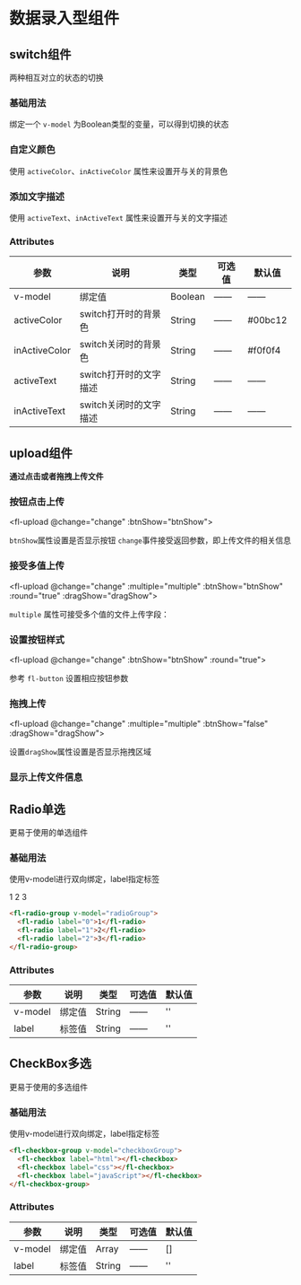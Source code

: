 # 数据录入型组件

## switch组件

两种相互对立的状态的切换

### 基础用法

<fl-switch v-model="active" ></fl-switch>

绑定一个 `v-model` 为Boolean类型的变量，可以得到切换的状态

<script>
  export default {
    data() {
      return {
        active: true,
        checkboxGroup:[],
        radioGroup:null,
      }
    }
  };
</script>

### 自定义颜色

<fl-switch v-model="active"  activeColor="red" inActiveColor="black"></fl-switch>

使用 `activeColor`、`inActiveColor` 属性来设置开与关的背景色

### 添加文字描述

<fl-switch v-model="active" activeText="已激活" inActiveText="未激活"></fl-switch>

使用 `activeText`、`inActiveText` 属性来设置开与关的文字描述

### Attributes

| 参数          | 说明                   | 类型    | 可选值 | 默认值   |
| ------------- | ---------------------- | ------- | ------ | -------- |
| v-model       | 绑定值                 | Boolean | ——     | ——       |
| activeColor   | switch打开时的背景色   | String  | ——     | \#00bc12 |
| inActiveColor | switch关闭时的背景色   | String  | ——     | \#f0f0f4 |
| activeText    | switch打开时的文字描述 | String  | ——     | ——       |
| inActiveText  | switch关闭时的文字描述 | String  | ——     | ——       |


## upload组件

**通过点击或者拖拽上传文件**

### 按钮点击上传

<fl-upload @change="change" :btnShow="btnShow"></fl-upload>

`btnShow`属性设置是否显示按钮 `change`事件接受返回参数，即上传文件的相关信息

### 接受多值上传
<fl-upload @change="change" :multiple="multiple" :btnShow="btnShow" :round="true" :dragShow="dragShow"></fl-upload>

`multiple` 属性可接受多个值的文件上传字段：

### 设置按钮样式

<fl-upload @change="change" :btnShow="btnShow" :round="true"></fl-upload>

参考 `fl-button` 设置相应按钮参数

### 拖拽上传

<fl-upload @change="change" :multiple="multiple" :btnShow="false" :dragShow="dragShow"></fl-upload>

设置`dragShow`属性设置是否显示拖拽区域

### 显示上传文件信息

## Radio单选
更易于使用的单选组件

### 基础用法
使用v-model进行双向绑定，label指定标签

<fl-radio-group v-model="radioGroup">
  <fl-radio label="0">1</fl-radio>
  <fl-radio label="1">2</fl-radio>
  <fl-radio label="2">3</fl-radio>
</fl-radio-group>

```html
<fl-radio-group v-model="radioGroup">
  <fl-radio label="0">1</fl-radio>
  <fl-radio label="1">2</fl-radio>
  <fl-radio label="2">3</fl-radio>
</fl-radio-group>

```
### Attributes

| 参数          | 说明                   | 类型    | 可选值 | 默认值   |
| ------------- | ---------------------- | ------- | ------ | -------- |
| v-model       | 绑定值                 | String | ——     | ''       |
| label      | 标签值                 | String | ——     | ''       |

## CheckBox多选
更易于使用的多选组件
### 基础用法
使用v-model进行双向绑定，label指定标签
<fl-checkbox-group v-model="checkboxGroup">
  <fl-checkbox label="html"></fl-checkbox>
  <fl-checkbox label="css"></fl-checkbox>
  <fl-checkbox label="javaScript"></fl-checkbox>
</fl-checkbox-group>

```html
<fl-checkbox-group v-model="checkboxGroup">
  <fl-checkbox label="html"></fl-checkbox>
  <fl-checkbox label="css"></fl-checkbox>
  <fl-checkbox label="javaScript"></fl-checkbox>
</fl-checkbox-group>
```
### Attributes

| 参数          | 说明                   | 类型    | 可选值 | 默认值   |
| ------------- | ---------------------- | ------- | ------ | -------- |
| v-model       | 绑定值                 | Array | ——     | []       |
| label      | 标签值                 | String | ——     | ''       |